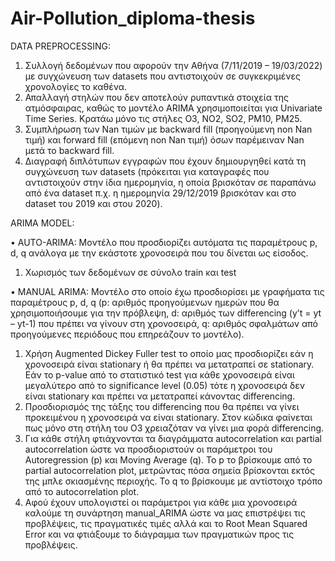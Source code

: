 # Air-Pollution_diploma-thesis

DATA PREPROCESSING:
1.	Συλλογή δεδομένων που αφορούν την Αθήνα (7/11/2019 – 19/03/2022) με συγχώνευση των datasets που αντιστοιχούν σε συγκεκριμένες χρονολογίες το καθένα.
2.	Απαλλαγή στηλών που δεν αποτελούν ρυπαντικά στοιχεία της ατμόσφαιρας, καθώς το μοντέλο ARIMA χρησιμοποιείται για Univariate Time Series. Κρατάω μόνο τις στήλες O3, NO2, SO2, PM10, PM25.
3.	Συμπλήρωση των Nan τιμών με backward fill (προηγούμενη non Nan τιμή) και forward fill (επόμενη non Nan τιμή) όσων παρέμειναν Nan μετά το backward fill.
4.	Διαγραφή διπλότυπων εγγραφών που έχουν δημιουργηθεί κατά τη συγχώνευση των datasets (πρόκειται για καταγραφές που αντιστοιχούν στην ίδια ημερομηνία, η οποία βρισκόταν σε παραπάνω από ένα dataset π.χ. η ημερομηνία 29/12/2019 βρισκόταν και στο dataset του 2019 και στου 2020).

ARIMA MODEL:

•	AUTO-ARIMA: Μοντέλο που προσδιορίζει αυτόματα τις παραμέτρους p, d, q ανάλογα με την εκάστοτε χρονοσειρά που του δίνεται ως είσοδος. 

1.	Χωρισμός των δεδομένων σε σύνολο train και test

•	MANUAL ARIMA: Μοντέλο στο οποίο έχω προσδιορίσει με γραφήματα τις παραμέτρους p, d, q (p: αριθμός προηγούμενων ημερών που θα χρησιμοποιήσουμε για την πρόβλεψη, d: αριθμός των differencing (y’t = yt – yt-1) που πρέπει να γίνουν στη χρονοσειρά, q: αριθμός σφαλμάτων από προηγούμενες περιόδους που επηρεάζουν το μοντέλο).
1.	Χρήση Augmented Dickey Fuller test το οποίο μας προσδιορίζει εάν η χρονοσειρά είναι stationary ή θα πρέπει να μετατραπεί σε stationary.  Εάν το p-value από το στατιστικό test για κάθε χρονοσειρά είναι μεγαλύτερο από το significance level (0.05) τότε η χρονοσειρά δεν είναι stationary και πρέπει να μετατραπεί κάνοντας differencing.
2.	Προσδιορισμός της τάξης του differencing που θα πρέπει να γίνει προκειμένου η χρονοσειρά να είναι stationary. Στον κώδικα φαίνεται πως μόνο στη στήλη του Ο3 χρειαζόταν να γίνει μια φορά differencing.
3.	Για κάθε στήλη φτιάχνονται τα διαγράμματα autocorrelation και partial autocorrelation ώστε να προσδιοριστούν οι παράμετροι του Autoregression (p) και Moving Average (q).  Το p το βρίσκουμε από το partial autocorrelation plot, μετρώντας πόσα σημεία βρίσκονται εκτός της μπλε σκιασμένης περιοχής. Το q το βρίσκουμε με αντίστοιχο τρόπο από το autocorrelation plot.
4.	Αφού έχουν υπολογιστεί οι παράμετροι για κάθε μια χρονοσειρά καλούμε τη συνάρτηση manual_ARIMA ώστε να μας επιστρέψει τις προβλέψεις, τις πραγματικές τιμές αλλά και το Root Mean Squared Error και να φτιάξουμε το διάγραμμα των πραγματικών προς τις προβλέψεις.


